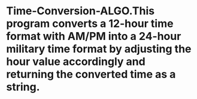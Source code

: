 # Time-Conversion-ALGO.This program converts a 12-hour time format with AM/PM into a 24-hour military time format by adjusting the hour value accordingly and returning the converted time as a string.
